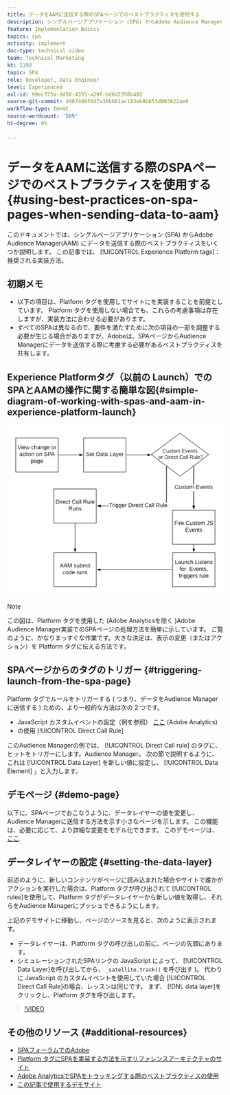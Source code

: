 ```yaml
---
title: データをAAMに送信する際のSPAページでのベストプラクティスを使用する
description: シングルページアプリケーション (SPA) からAdobe Audience Manager(AAM) にデータを送信する際のベストプラクティスについて説明します。 この記事では、推奨される実装方法であるExperience Platformタグの使用に焦点を当てています。
feature: Implementation Basics
topics: spa
activity: implement
doc-type: technical video
team: Technical Marketing
kt: 1390
topic: SPA
role: Developer, Data Engineer
level: Experienced
exl-id: 99ec723a-dd56-4355-a29f-bd6d2356b402
source-git-commit: d4874d9f6d7a36bb81ac183eb8b853d893822ae0
workflow-type: tm+mt
source-wordcount: '569'
ht-degree: 0%

---
```


# データをAAMに送信する際のSPAページでのベストプラクティスを使用する {#using-best-practices-on-spa-pages-when-sending-data-to-aam}

このドキュメントでは、シングルページアプリケーション (SPA) からAdobe Audience Manager(AAM) にデータを送信する際のベストプラクティスをいくつか説明します。 この記事では、 [!UICONTROL Experience Platform tags]：推奨される実装方法。

## 初期メモ

* 以下の項目は、Platform タグを使用してサイトにを実装することを前提としています。 Platform タグを使用しない場合でも、これらの考慮事項は存在しますが、実装方法に合わせる必要があります。
* すべてのSPAは異なるので、要件を満たすために次の項目の一部を調整する必要が生じる場合がありますが、Adobeは、SPAページからAudience Managerにデータを送信する際に考慮する必要があるベストプラクティスを共有します。

## Experience Platformタグ（以前の Launch）でのSPAとAAMの操作に関する簡単な図{#simple-diagram-of-working-with-spas-and-aam-in-experience-platform-launch}

![タグでの aam の spa](assets/spa_for_aam_in_launch.png)

>[!NOTE]
>この図は、Platform タグを使用した (Adobe Analyticsを除く )Adobe Audience Manager実装でのSPAページの処理方法を簡単に示しています。 ご覧のように、かなりまっすぐな作業です。大きな決定は、表示の変更（またはアクション）を Platform タグに伝える方法です。

## SPAページからのタグのトリガー {#triggering-launch-from-the-spa-page}

Platform タグでルールをトリガーする ( つまり、データをAudience Managerに送信する ) ための、より一般的な方法は次の 2 つです。

* JavaScript カスタムイベントの設定（例を参照） [ここ](https://helpx.adobe.com/analytics/kt/using/spa-analytics-best-practices-feature-video-use.html) (Adobe Analytics)
* の使用 [!UICONTROL Direct Call Rule]

このAudience Managerの例では、 [!UICONTROL Direct Call rule] のタグに、ヒットをトリガーにします。Audience Manager。 次の節で説明するように、これは [!UICONTROL Data Layer] を新しい値に設定し、 [!UICONTROL Data Element] 」と入力します。

## デモページ {#demo-page}

以下に、SPAページでおこなうように、データレイヤーの値を変更し、Audience Managerに送信する方法を示す小さなページを示します。 この機能は、必要に応じて、より詳細な変更をモデル化できます。 このデモページは、 [ここ](https://aam.enablementadobe.com/SPA-Launch.html).

## データレイヤーの設定 {#setting-the-data-layer}

前述のように、新しいコンテンツがページに読み込まれた場合やサイトで誰かがアクションを実行した場合は、Platform タグが呼び出されて [!UICONTROL rules]を使用して、Platform タグがデータレイヤーから新しい値を取得し、それらをAudience Managerにプッシュできるようにします。

上記のデモサイトに移動し、ページのソースを見ると、次のように表示されます。

* データレイヤーは、Platform タグの呼び出しの前に、ページの先頭にあります。
* シミュレーションされたSPAリンクの JavaScript によって、 [!UICONTROL Data Layer]を呼び出してから、 `_satellite.track()` を呼び出す )。 代わりに JavaScript のカスタムイベントを使用していた場合 [!UICONTROL Direct Call Rule]の場合、レッスンは同じです。 まず、 [!DNL data layer]をクリックし、Platform タグを呼び出します。

>[!VIDEO](https://video.tv.adobe.com/v/23322/?quality=12)

## その他のリソース {#additional-resources}

* [SPAフォーラムでのAdobe](https://forums.adobe.com/thread/2451022)
* [Platform タグにSPAを実装する方法を示すリファレンスアーキテクチャのサイト](https://helpx.adobe.com/experience-manager/kt/integration/using/launch-reference-architecture-SPA-tutorial-implement.html)
* [Adobe AnalyticsでSPAをトラッキングする際のベストプラクティスの使用](https://helpx.adobe.com/analytics/kt/using/spa-analytics-best-practices-feature-video-use.html)
* [この記事で使用するデモサイト](https://aam.enablementadobe.com/SPA-Launch.html)
